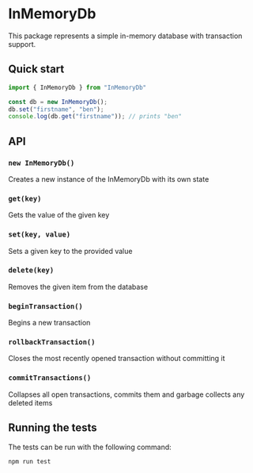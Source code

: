 InMemoryDb
==========

This package represents a simple in-memory database with transaction support.

Quick start
-----------

```typescript
import { InMemoryDb } from "InMemoryDb"

const db = new InMemoryDb();
db.set("firstname", "ben");
console.log(db.get("firstname")); // prints "ben"
```

API
---

### `new InMemoryDb()`

Creates a new instance of the InMemoryDb with its own state

### `get(key)`

Gets the value of the given key

### `set(key, value)`

Sets a given key to the provided value

### `delete(key)`

Removes the given item from the database

### `beginTransaction()`

Begins a new transaction

### `rollbackTransaction()`

Closes the most recently opened transaction without committing it

### `commitTransactions()`

Collapses all open transactions, commits them and garbage collects any deleted
items

Running the tests
-----------------
The tests can be run with the following command:

```npm run test```

